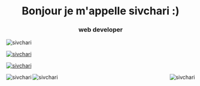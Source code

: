 <h1 align="center">Bonjour je m'appelle sivchari :)</h1>
<h3 align="center">web developer</h3>

<p align="left"> <img src="https://komarev.com/ghpvc/?username=sivchari&label=Profile%20views&color=0e75b6&style=flat" alt="sivchari" /> </p>

<p align="left"> <a href="https://github.com/ryo-ma/github-profile-trophy"><img src="https://github-profile-trophy.vercel.app/?username=sivchari" alt="sivchari" /></a> </p>

<p align="left"> <a href="https://twitter.com/sivchari" target="blank"><img src="https://img.shields.io/twitter/follow/sivchari?logo=twitter&style=for-the-badge" alt="sivchari" /></a> </p>

<p>
  <img align="left" src="https://github-readme-stats.vercel.app/api/top-langs?username=sivchari&show_icons=true&locale=en&layout=compact" alt="sivchari" />
  <img align="right" src="https://github-readme-stats.vercel.app/api?username=sivchari&show_icons=true&locale=en" alt="sivchari" />
</p>

<p><img align="center" src="https://github-readme-streak-stats.herokuapp.com/?user=sivchari&" alt="sivchari" /></p>
